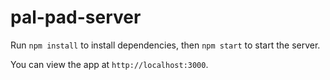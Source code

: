 # pal-pad-server

Run `npm install` to install dependencies, then `npm start` to start the server.

You can view the app at `http://localhost:3000`.
